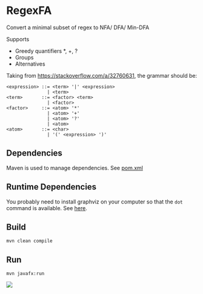 # RegexFA
Convert a minimal subset of regex to NFA/ DFA/ Min-DFA

Supports
- Greedy quantifiers *, +, ?
- Groups
- Alternatives

Taking from https://stackoverflow.com/a/32760631, the grammar should be:
```
<expression> ::= <term> '|' <expression>
               | <term>
<term>       ::= <factor> <term>
               | <factor>
<factor>     ::= <atom> '*'
               | <atom> '+'
               | <atom> '?'
               | <atom>
<atom>       ::= <char>
               | '(' <expression> ')'
```

## Dependencies
Maven is used to manage dependencies. See [pom.xml](pom.xml)

## Runtime Dependencies
You probably need to install graphviz on your computer so that the `dot` command is available. See [here](https://github.com/nidi3/graphviz-java#user-content-how-it-works).


## Build
```
mvn clean compile
```

## Run
```
mvn javafx:run
```

![](images/screenshot1.png)